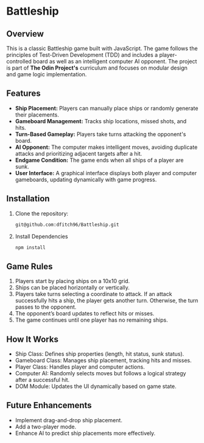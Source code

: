 # Battleship

## Overview
This is a classic Battleship game built with JavaScript. The game follows the principles of Test-Driven Development (TDD) and includes a player-controlled board as well as an intelligent computer AI opponent. The project is part of __The Odin Project's__ curriculum and focuses on modular design and game logic implementation.

## Features
- __Ship Placement:__ Players can manually place ships or randomly generate their placements.
- __Gameboard Management:__ Tracks ship locations, missed shots, and hits.
- __Turn-Based Gameplay:__ Players take turns attacking the opponent's board.
- __AI Opponent:__ The computer makes intelligent moves, avoiding duplicate attacks and prioritizing adjacent targets after a hit.
- __Endgame Condition:__ The game ends when all ships of a player are sunk.
- __User Interface:__ A graphical interface displays both player and computer gameboards, updating dynamically with game progress.

## Installation
1. Clone the repository:
   ```bash
   git@github.com:dfitch96/Battleship.git
2. Install Dependencies
   ```bash
   npm install

## Game Rules
1. Players start by placing ships on a 10x10 grid.
2. Ships can be placed horizontally or vertically.
3. Players take turns selecting a coordinate to attack. If an attack successfully hits a ship, the player gets another turn. Otherwise, the turn passes to the opponent.
4. The opponent’s board updates to reflect hits or misses.
5. The game continues until one player has no remaining ships.

## How It Works
- Ship Class: Defines ship properties (length, hit status, sunk status).
- Gameboard Class: Manages ship placement, tracking hits and misses.
- Player Class: Handles player and computer actions.
- Computer AI: Randomly selects moves but follows a logical strategy after a successful hit.
- DOM Module: Updates the UI dynamically based on game state.

## Future Enhancements
- Implement drag-and-drop ship placement.
- Add a two-player mode.
- Enhance AI to predict ship placements more effectively.
